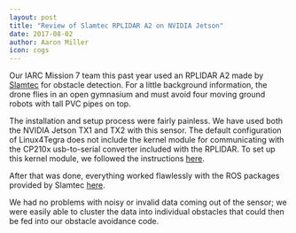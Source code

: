 ```yaml
---
layout: post
title: "Review of Slamtec RPLIDAR A2 on NVIDIA Jetson"
date: 2017-08-02
author: Aaron Miller
icon: cogs
---
```


Our IARC Mission 7 team this past year used an RPLIDAR A2 made by [Slamtec](https://www.slamtec.com) for obstacle detection.  For a little background information, the drone flies in an open gymnasium and must avoid four moving ground robots with tall PVC pipes on top.

The installation and setup process were fairly painless.  We have used both the NVIDIA Jetson TX1 and TX2 with this sensor.  The default configuration of Linux4Tegra does not include the kernel module for communicating with the CP210x usb-to-serial converter included with the RPLIDAR.  To set up this kernel module, we followed the instructions [here](https://devtalk.nvidia.com/default/topic/890599/?comment=4710941).

After that was done, everything worked flawlessly with the ROS packages provided by Slamtec [here](https://github.com/robopeak/rplidar_ros).

We had no problems with noisy or invalid data coming out of the sensor; we were easily able to cluster the data into individual obstacles that could then be fed into our obstacle avoidance code.
